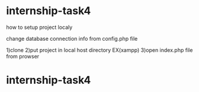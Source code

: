 # internship-task4


how to setup project localy

change database connection info from config.php file

1)clone 
2)put project in local host directory EX(xampp)
3)open index.php file from prowser
# internship-task4
